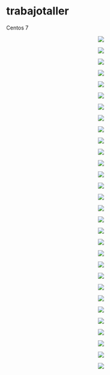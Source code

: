 # trabajotaller
Centos 7
<p align = "center">  
<img src = "imagenes centos7/1.PNG">
</p> 
<p align = "center">  
	<img src = "imagenes centos7/2.PNG">
</p>
<p align = "center">  
	<img src = "imagenes centos7/4.PNG">
</p>
<p align = "center">  
	<img src = "imagenes centos7/5.PNG">
</p>
<p align = "center">  
	<img src = "imagenes centos7/6.PNG">
</p>
<p align = "center">  
	<img src = "imagenes centos7/7.PNG">
</p>   
</p>
<p align = "center">  
	<img src = "imagenes centos7/8.PNG">
</p>
<p align = "center">  
	<img src = "imagenes centos7/9.PNG">
</p>
<p align = "center">  
	<img src = "imagenes centos7/10.PNG">

</p>
<p align = "center">  
	<img src = "imagenes centos7/11.PNG">
</p>
<p align = "center">  
	<img src = "imagenes centos7/12.PNG">
</p>
<p align = "center">  
<img src = "imagenes centos7/13.PNG">
</p>
<p align = "center">  
	<img src = "imagenes centos7/14.PNG">
</p>
<p align = "center">  
	<img src = "imagenes centos7/15.PNG">
</p>
<p align = "center">  
	<img src = "imagenes centos7/16.PNG">
</p>
<p align = "center">  
	<img src = "imagenes centos7/17.PNG">
</p>
<p align = "center">  
	<img src = "imagenes centos7/18.PNG">
</p >
<p align = "center">  
<img src = "imagenes centos7/19.PNG">
</p>
<p align = "center">  
	<img src = "imagenes centos7/20.PNG">
</p>
<p align = "center">  
	<img src = "imagenes centos7/21.PNG">
</p>
<p align = "center">  
	<img src = "imagenes centos7/22.PNG">
</p>
<p align = "center">  
	<img src = "imagenes centos7/23.PNG">
</p>
<p align = "center">  
	<img src = "imagenes centos7/24.PNG">
</p>  
<p align = "center">  
<img src = "imagenes centos7/25.PNG">
</p>
<p align = "center">  
	<img src = "imagenes centos7/26.PNG">
</p>
<p align = "center">  
	<img src = "imagenes centos7/27.PNG">
</p>
<p align = "center">  
	<img src = "imagenes centos7/28.PNG">
</p>
<p align = "center">  
	<img src = "imagenes centos7/29.PNG">
</p>
<p align = "center">           
	<img src = "imagenes centos7/30.PNG">
</p >
<p align = "center">  
<img src = "31.PNG">
</p>
